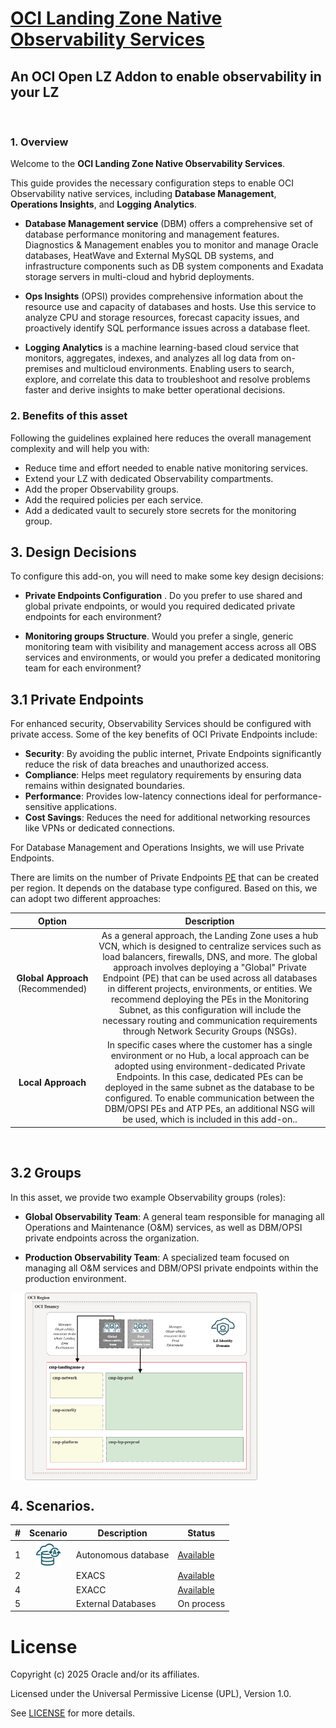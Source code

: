 # **[OCI Landing Zone Native Observability Services](#)**
## **An OCI Open LZ Addon to enable observability in your LZ**

&nbsp; 

### 1. Overview

Welcome to the **OCI Landing Zone Native Observability Services**. 

This guide provides the necessary configuration steps to enable OCI Observability native services, including **Database Management**, **Operations Insights**, and **Logging Analytics**.

* **Database Management service** (DBM) offers a comprehensive set of database performance monitoring and management features. Diagnostics & Management enables you to monitor and manage Oracle databases, HeatWave and External MySQL DB systems, and infrastructure components such as DB system components and Exadata storage servers in multi-cloud and hybrid deployments.

* **Ops Insights** (OPSI) provides comprehensive information about the resource use and capacity of databases and hosts. Use this service to analyze CPU and storage resources, forecast capacity issues, and proactively identify SQL performance issues across a database fleet.

* **Logging Analytics** is a machine learning-based cloud service that monitors, aggregates, indexes, and analyzes all log data from on-premises and multicloud environments. Enabling users to search, explore, and correlate this data to troubleshoot and resolve problems faster and derive insights to make better operational decisions.
&nbsp; 

### 2. Benefits of this asset

Following the guidelines explained here reduces the overall management complexity and will help you with:

* Reduce time and effort needed to enable native monitoring services.
* Extend your LZ with dedicated Observability compartments.
* Add the proper Observability groups.
* Add the required policies per each service.
* Add a dedicated vault to securely store secrets for the monitoring group.
&nbsp; 
 
## 3. Design Decisions

To configure this add-on, you will need to make some key design decisions:

* **Private Endpoints Configuration** . Do you prefer to use shared and global private endpoints, or would you required dedicated private endpoints for each environment?

* **Monitoring groups Structure**. 
Would you prefer a single, generic monitoring team with visibility and management access across all OBS services and environments, or would you prefer a dedicated monitoring team for each environment?


## 3.1 Private Endpoints  

For enhanced security, Observability Services should be configured with private access. Some of the key benefits of OCI Private Endpoints include:
* **Security**: By avoiding the public internet, Private Endpoints significantly reduce the risk of data breaches and unauthorized access.
* **Compliance**: Helps meet regulatory requirements by ensuring data remains within designated boundaries.
* **Performance**: Provides low-latency connections ideal for performance-sensitive applications.
* **Cost Savings**: Reduces the need for additional networking resources like VPNs or dedicated connections.

For Database Management and Operations Insights, we will use Private Endpoints.

There are limits on the number of Private Endpoints [PE](https://docs.oracle.com/en-us/iaas/Content/Network/Concepts/privateaccess.htm#private-endpoints) that can be created per region. It depends on the database type configured.
Based on this, we can adopt two different approaches:


| Option |  Description  | 
|:--:|:--:|
| **Global Approach** (Recommended) | As a general approach, the Landing Zone uses a hub VCN, which is designed to centralize services such as load balancers, firewalls, DNS, and more. The global approach involves deploying a "Global" Private Endpoint (PE) that can be used across all databases in different projects, environments, or entities. We recommend deploying the PEs in the Monitoring Subnet, as this configuration will include the necessary routing and communication requirements through Network Security Groups (NSGs).| 
| **Local Approach** | In specific cases where the customer has a single environment or no Hub, a local approach can be adopted using environment-dedicated Private Endpoints. In this case, dedicated PEs can be deployed in the same subnet as the database to be configured. To enable communication between the DBM/OPSI PEs and ATP PEs, an additional NSG will be used, which is included in this add-on..| 

&nbsp; 

## 3.2 Groups

In this asset, we provide two example Observability groups (roles):

* **Global Observability Team**: A general team responsible for managing all Operations and Maintenance (O&M) services, as well as DBM/OPSI private endpoints across the organization.

* **Production Observability Team**: A specialized team focused on managing all O&M services and DBM/OPSI private endpoints within the production environment.

<img src="./images/ROLES.png" height="300" align="center">


## 4. Scenarios.

| # |  Scenario  | Description | Status |
|:--:|:--:|---|---|
| 1 | <img src="./images/icon_auto.png" height="40" align="center">| Autonomous database| [Available](./scenario-autonomous-databases/readme.md) |
| 2 |  | EXACS |[Available](./scenario-exacs-databases/readme.md)| | 
| 4 | | EXACC |[Available](./scenario-exacc-databases/readme.md)| | 
| 5 |  | External Databases | On process | 



# License

Copyright (c) 2025 Oracle and/or its affiliates.

Licensed under the Universal Permissive License (UPL), Version 1.0.

See [LICENSE](/LICENSE.txt) for more details.
